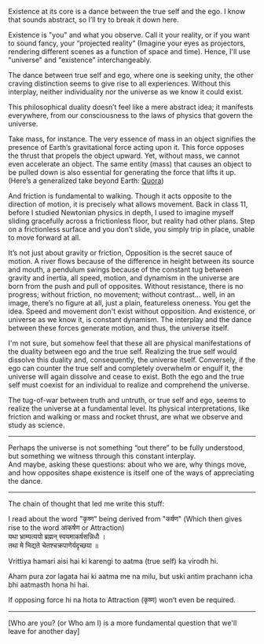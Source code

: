 Existence at its core is a dance between the true self and the ego. I know that sounds abstract, so I’ll try to break it down here.

Existence is "you" and what you observe. Call it your reality, or if you want to sound fancy, your “projected reality” (Imagine your eyes as projectors, rendering different scenes as a function of space and time). Hence, I'll use "universe" and "existence" interchangeably.

The dance between true self and ego, where one is seeking unity, the other craving distinction seems to give rise to all experiences. Without this interplay, neither individuality nor the universe as we know it could exist.

This philosophical duality doesn’t feel like a mere abstract idea; it manifests everywhere, from our consciousness to the laws of physics that govern the universe.

Take mass, for instance. The very essence of mass in an object signifies the presence of Earth’s gravitational force acting upon it. This force opposes the thrust that propels the object upward. Yet, without mass, we cannot even accelerate an object. The same entity (mass) that causes an object to be pulled down is also essential for generating the force that lifts it up. (Here’s a generalized take beyond Earth: [Quora](https://www.quora.com/If-there-is-only-one-massive-object-and-no-other-will-there-be-gravity))

And friction is fundamental to walking. Though it acts opposite to the direction of motion, it is precisely what allows movement. Back in class 11, before I studied Newtonian physics in depth, I used to imagine myself sliding gracefully across a frictionless floor, but reality had other plans. Step on a frictionless surface and you don’t slide, you simply trip in place, unable to move forward at all.

It’s not just about gravity or friction, Opposition is the secret sauce of motion. A river flows because of the difference in height between its source and mouth, a pendulum swings because of the constant tug between gravity and inertia, all speed, motion, and dynamism in the universe are born from the push and pull of opposites. Without resistance, there is no progress; without friction, no movement; without contrast… well, in an image, there’s no figure at all, just a plain, featureless oneness. You get the idea. Speed and movement don't exist without opposition. And existence, or universe as we know it, is constant dynamism. The interplay and the dance between these forces generate motion, and thus, the universe itself.

I'm not sure, but somehow feel that these all are physical manifestations of the duality between ego and the true self. Realizing the true self would dissolve this duality and, consequently, the universe itself. Conversely, if the ego can counter the true self and completely overwhelm or engulf it, the universe will again dissolve and cease to exist. Both the ego and the true self must coexist for an individual to realize and comprehend the universe.

The tug-of-war between truth and untruth, or true self and ego, seems to realize the universe at a fundamental level. Its physical interpretations, like friction and walking or mass and rocket thrust, are what we observe and study as science.

---

Perhaps the universe is not something “out there” to be fully understood, but something we witness through this constant interplay.  
And maybe, asking these questions: about who we are, why things move, and how opposites shape existence is itself one of the ways of appreciating the dance.

---

The chain of thought that led me write this stuff:

I read about the word "कृष्ण" being derived from "कर्षण" (Which then gives rise to the word आकर्षण or Attraction)  
यथा भ्राम्यत्ययो ब्रह्मन् स्वयमाकर्षसन्निधौ ।  
तथा मे भिद्यते चेतश्चक्रपाणेर्यद‍ृच्छया ॥

Vrittiya hamari aisi hai ki karengi to aatma (true self) ka virodh hi.

Aham pura zor lagata hai ki aatma me na milu, but uski antim prachann icha bhi aatmasth hona hi hai.

If opposing force hi na hota to Attraction (कृष्ण) won’t even be required.

---

[Who are you? (or Who am I) is a more fundamental question that we'll leave for another day]